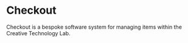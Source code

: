 # Checkout
Checkout is a bespoke software system for managing items within the Creative Technology Lab.
